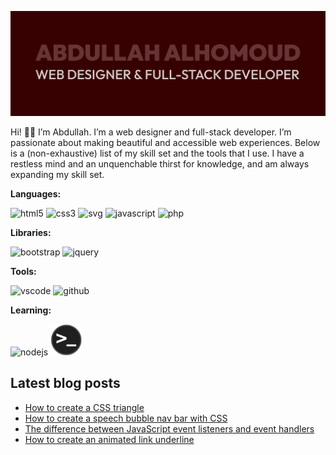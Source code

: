 [![](https://raw.githubusercontent.com/abdullahalhomoud/abdullahalhomoud/main/github-header.png)](https://abdullahcodes.io/)

Hi! 👋🏽 I’m Abdullah. I’m a web designer and full-stack developer. I’m passionate about making beautiful and accessible web experiences. Below is a (non-exhaustive) list of my skill set and the tools that I use. I have a restless mind and an unquenchable thirst for knowledge,  and am always expanding my skill set.

**Languages:**

<img alt="html5" height="50" src="https://raw.githubusercontent.com/bablubambal/All_logo_and_pictures/1ac69ce5fbc389725f16f989fa53c62d6e1b4883/social%20icons/html5.svg" /> <img alt="css3" width="50" src="https://raw.githubusercontent.com/bablubambal/All_logo_and_pictures/1ac69ce5fbc389725f16f989fa53c62d6e1b4883/social%20icons/css3.svg" /> <img alt="svg" height="50" src="https://raw.githubusercontent.com/bablubambal/All_logo_and_pictures/main/social%20icons/svg.svg" /> <img height="50" alt="javascript" src="https://raw.githubusercontent.com/bablubambal/All_logo_and_pictures/1ac69ce5fbc389725f16f989fa53c62d6e1b4883/social%20icons/javascript.svg"> <img alt="php" height="50" src="https://raw.githubusercontent.com/bablubambal/All_logo_and_pictures/1ac69ce5fbc389725f16f989fa53c62d6e1b4883/social%20icons/php.svg" />

**Libraries:**

<img alt="bootstrap" height="50" src="https://raw.githubusercontent.com/bablubambal/All_logo_and_pictures/main/frameworks/boostrap.svg" /> <img alt="jquery" height="50" src="https://raw.githubusercontent.com/bablubambal/All_logo_and_pictures/main/frameworks/jquery.svg" />

**Tools:**

<img alt="vscode" height="50" src="https://raw.githubusercontent.com/bablubambal/All_logo_and_pictures/62487087dc4f4f5efee637addbc67a16dd374bf6/text%20editors/vscode.svg" /> <img alt="github" height="50" src="https://raw.githubusercontent.com/bablubambal/All_logo_and_pictures/main/cloud/github.svg" />

 **Learning:**
 
<img alt="nodejs" height="50" src="https://raw.githubusercontent.com/bablubambal/All_logo_and_pictures/1ac69ce5fbc389725f16f989fa53c62d6e1b4883/frameworks/nodejs.svg" /> <img alt="terminal" height="50" src="https://raw.githubusercontent.com/github/explore/80688e429a7d4ef2fca1e82350fe8e3517d3494d/topics/terminal/terminal.png" />

## Latest blog posts
<!-- BLOG-POST-LIST:START -->
- [How to create a CSS triangle](https://abdullahcodes.io/how-to-create-a-css-triangle/)
- [How to create a speech bubble nav bar with CSS](https://abdullahcodes.io/how-to-create-a-speech-bubble-nav-bar-with-css/)
- [The difference between JavaScript event listeners and event handlers](https://abdullahcodes.io/the-difference-between-javascript-event-listeners-and-event-handlers/)
- [How to create an animated link underline](https://abdullahcodes.io/how-to-create-an-animated-link-underline/)
<!-- BLOG-POST-LIST:END -->
